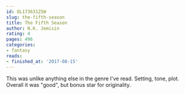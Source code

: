 ```yaml
---
id: OL17363125W
slug: the-fifth-season
title: The Fifth Season
author: N.K. Jemisin
rating: 4
pages: 496
categories:
- fantasy
reads:
- finished_at: '2017-08-15'
---
```

This was unlike anything else in the genre I've read. Setting, tone, plot. Overall it was "good", but bonus star for originality.
